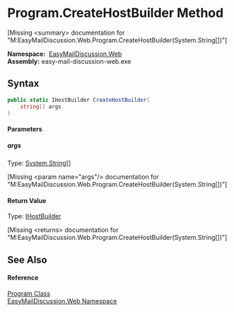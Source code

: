 Program.CreateHostBuilder Method
================================

[Missing &lt;summary> documentation for "M:EasyMailDiscussion.Web.Program.CreateHostBuilder(System.String[])"]


  **Namespace:**  [EasyMailDiscussion.Web][1]  
  **Assembly:** easy-mail-discussion-web.exe

Syntax
------

```csharp
public static IHostBuilder CreateHostBuilder(
	string[] args
)
```

#### Parameters

##### *args*
Type: [System.String][2][]  

[Missing &lt;param name="args"/> documentation for "M:EasyMailDiscussion.Web.Program.CreateHostBuilder(System.String[])"]


#### Return Value
Type: [IHostBuilder][3]  

[Missing &lt;returns> documentation for "M:EasyMailDiscussion.Web.Program.CreateHostBuilder(System.String[])"]


See Also
--------

#### Reference
[Program Class][4]  
[EasyMailDiscussion.Web Namespace][1]  

[1]: ../README.md
[2]: https://docs.microsoft.com/dotnet/api/system.string
[3]: https://docs.microsoft.com/dotnet/api/microsoft.extensions.hosting.ihostbuilder
[4]: README.md
